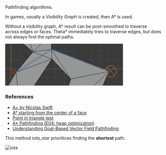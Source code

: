 Pathfinding algorithms.

In games, usually a *Visibility Graph* is created, then A* is used.

Without a visibility graph, A* result can be post-smoothed to traverse across edges or faces. Theta* immediately tries to traverse edges, but does not always find the optimal paths.

![theta fails](theta_fails.png)

### References

- [A+ by Nicolas Swift](https://medium.com/@nicholas.w.swift/easy-a-star-pathfinding-7e6689c7f7b2)
- [A* starting from the center of a face](https://medium.com/@mscansian/a-with-navigation-meshes-246fd9e72424)
- [Point in triangle test](http://blackpawn.com/texts/pointinpoly/default.html)
- [A* Pathfinding (E04: heap optimization)](https://www.youtube.com/watch?v=3Dw5d7PlcTM)
- [Understanding Goal-Based Vector Field Pathfinding](https://www.youtube.com/watch?v=Bspb9g9nTto)

This method *iota_star* prioritices finding the **shortest** path.

![iota](iota_star.gif)